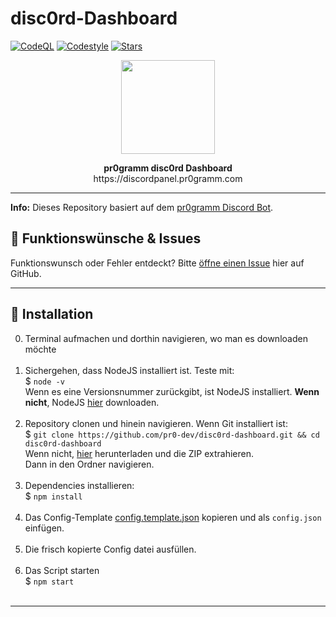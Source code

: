 # disc0rd-Dashboard

[![CodeQL](https://github.com/pr0-dev/disc0rd-dashboard/actions/workflows/codeql-analysis.yml/badge.svg)](https://github.com/pr0-dev/disc0rd-dashboard/actions/workflows/codeql-analysis.yml) [![Codestyle](https://github.com/pr0-dev/disc0rd-dashboard/actions/workflows/codestyle.yml/badge.svg)](https://github.com/pr0-dev/disc0rd-dashboard/actions/workflows/codestyle.yml) [![Stars](https://img.shields.io/github/stars/pr0-dev/disc0rd-dashboard?color=%2334D058)](#)

<p align="center"><img height="150" width="auto" src="https://i.imgur.com/ff7vivP.png" /></p>
<p align="center"><b>pr0gramm disc0rd Dashboard</b><br>https://discordpanel.pr0gramm.com</p>
<hr>

**Info:** Dieses Repository basiert auf dem [pr0gramm Discord Bot](https://github.com/pr0-dev/Discord-Bot).

## :diamond_shape_with_a_dot_inside: Funktionswünsche & Issues

Funktionswunsch oder Fehler entdeckt? Bitte [öffne einen Issue](https://github.com/pr0-dev/disc0rd-dashboard/issues/new/choose) hier auf GitHub.

<hr>

## :wrench: Installation

0. Terminal aufmachen und dorthin navigieren, wo man es downloaden möchte <br><br>
1. Sichergehen, dass NodeJS installiert ist. Teste mit: <br>
$ `node -v` <br>
Wenn es eine Versionsnummer zurückgibt, ist NodeJS installiert.
 **Wenn nicht**, NodeJS <a href="https://nodejs.org/en/download/package-manager/">hier</a> downloaden. <br><br>
2. Repository clonen und hinein navigieren. Wenn Git installiert ist: <br>
$ `git clone https://github.com/pr0-dev/disc0rd-dashboard.git && cd disc0rd-dashboard` <br>
Wenn nicht, <a href="https://github.com/pr0-dev/disc0rd-dashboard/archive/master.zip">hier</a> herunterladen und die ZIP extrahieren. <br>
Dann in den Ordner navigieren.<br><br>
3. Dependencies installieren: <br>
$ `npm install`<br><br>
4. Das Config-Template [config.template.json](https://github.com/pr0-dev/disc0rd-dashboard/blob/master/config.template.json) kopieren und als `config.json` einfügen.<br><br>
5. Die frisch kopierte Config datei ausfüllen. <br><br>
6. Das Script starten <br>
$ `npm start` <br><br>

<hr>
